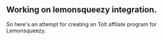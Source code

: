 ## Working on lemonsqueezy integration. 

So here's an attempt for creating an Tolt affliate program for Lemonsqueezy. 
